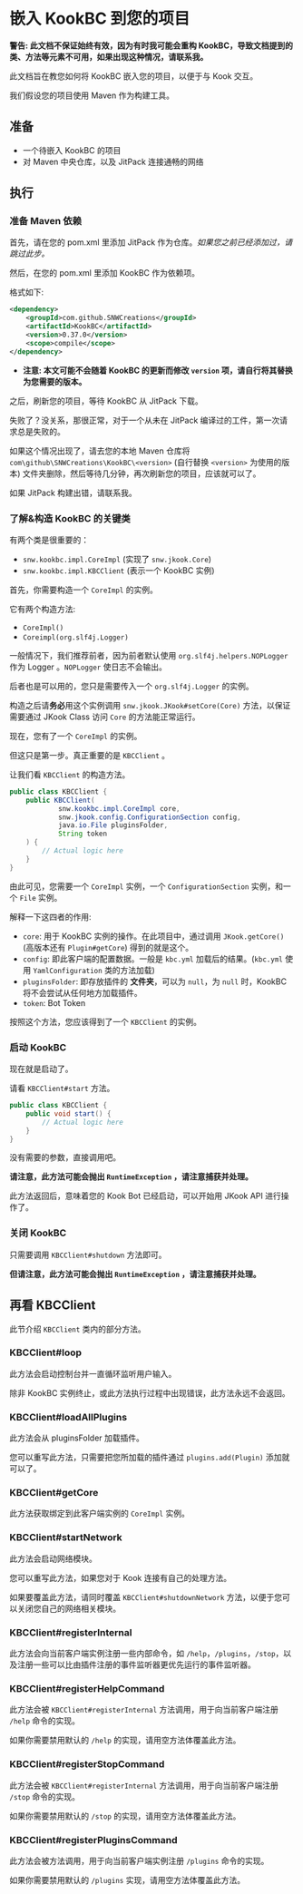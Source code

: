 # 嵌入 KookBC 到您的项目

**警告: 此文档不保证始终有效，因为有时我可能会重构 KookBC，导致文档提到的类、方法等元素不可用，如果出现这种情况，请联系我。**

此文档旨在教您如何将 KookBC 嵌入您的项目，以便于与 Kook 交互。

我们假设您的项目使用 Maven 作为构建工具。

## 准备

* 一个待嵌入 KookBC 的项目
* 对 Maven 中央仓库，以及 JitPack 连接通畅的网络

## 执行

### 准备 Maven 依赖

首先，请在您的 pom.xml 里添加 JitPack 作为仓库。_如果您之前已经添加过，请跳过此步。_

然后，在您的 pom.xml 里添加 KookBC 作为依赖项。

格式如下:

```xml
<dependency>
    <groupId>com.github.SNWCreations</groupId>
    <artifactId>KookBC</artifactId>
    <version>0.37.0</version>
    <scope>compile</scope>
</dependency>
```

* **注意: 本文可能不会随着 KookBC 的更新而修改 `version` 项，请自行将其替换为您需要的版本。**

之后，刷新您的项目，等待 KookBC 从 JitPack 下载。

失败了？没关系，那很正常，对于一个从未在 JitPack 编译过的工件，第一次请求总是失败的。 

如果这个情况出现了，请去您的本地 Maven 仓库将 `com\github\SNWCreations\KookBC\<version>` (自行替换 `<version>` 为使用的版本) 文件夹删除，然后等待几分钟，再次刷新您的项目，应该就可以了。

如果 JitPack 构建出错，请联系我。

### 了解&构造 KookBC 的关键类

有两个类是很重要的：

* `snw.kookbc.impl.CoreImpl` (实现了 `snw.jkook.Core`)
* `snw.kookbc.impl.KBCClient` (表示一个 KookBC 实例)

首先，你需要构造一个 `CoreImpl` 的实例。

它有两个构造方法:

* `CoreImpl()`
* `Coreimpl(org.slf4j.Logger)`

一般情况下，我们推荐前者，因为前者默认使用 `org.slf4j.helpers.NOPLogger` 作为 Logger 。`NOPLogger` 使日志不会输出。

后者也是可以用的，您只是需要传入一个 `org.slf4j.Logger` 的实例。

构造之后请**务必**用这个实例调用 `snw.jkook.JKook#setCore(Core)` 方法，以保证需要通过 JKook Class 访问 `Core` 的方法能正常运行。

现在，您有了一个 `CoreImpl` 的实例。

但这只是第一步。真正重要的是 `KBCClient` 。

让我们看 `KBCClient` 的构造方法。

```java
public class KBCClient {
    public KBCClient(
            snw.kookbc.impl.CoreImpl core,
            snw.jkook.config.ConfigurationSection config,
            java.io.File pluginsFolder,
            String token
    ) {
        // Actual logic here
    }
}
```

由此可见，您需要一个 `CoreImpl` 实例，一个 `ConfigurationSection` 实例，和一个 `File` 实例。

解释一下这四者的作用:

* `core`: 用于 KookBC 实例的操作。在此项目中，通过调用 `JKook.getCore()` (高版本还有 `Plugin#getCore`) 得到的就是这个。
* `config`: 即此客户端的配置数据。一般是 `kbc.yml` 加载后的结果。(`kbc.yml` 使用 `YamlConfiguration` 类的方法加载)
* `pluginsFolder`: 即存放插件的 **文件夹**，可以为 `null`，为 `null` 时，KookBC 将不会尝试从任何地方加载插件。
* `token`: Bot Token

按照这个方法，您应该得到了一个 `KBCClient` 的实例。

### 启动 KookBC

现在就是启动了。

请看 `KBCClient#start` 方法。

```java
public class KBCClient {
    public void start() {
        // Actual logic here 
    }
}
```

没有需要的参数，直接调用吧。

**请注意，此方法可能会抛出 `RuntimeException` ，请注意捕获并处理。**

此方法返回后，意味着您的 Kook Bot 已经启动，可以开始用 JKook API 进行操作了。

### 关闭 KookBC

只需要调用 `KBCClient#shutdown` 方法即可。

**但请注意，此方法可能会抛出 `RuntimeException` ，请注意捕获并处理。**

## 再看 KBCClient

此节介绍 `KBCClient` 类内的部分方法。

### KBCClient#loop

此方法会启动控制台并一直循环监听用户输入。

除非 KookBC 实例终止，或此方法执行过程中出现错误，此方法永远不会返回。

### KBCClient#loadAllPlugins

此方法会从 pluginsFolder 加载插件。

您可以重写此方法，只需要把您所加载的插件通过 `plugins.add(Plugin)` 添加就可以了。

### KBCClient#getCore

此方法获取绑定到此客户端实例的 `CoreImpl` 实例。

### KBCClient#startNetwork

此方法会启动网络模块。

您可以重写此方法，如果您对于 Kook 连接有自己的处理方法。

如果要覆盖此方法，请同时覆盖 `KBCClient#shutdownNetwork` 方法，以便于您可以关闭您自己的网络相关模块。

### KBCClient#registerInternal

此方法会向当前客户端实例注册一些内部命令，如 `/help`，`/plugins`，`/stop`，以及注册一些可以比由插件注册的事件监听器更优先运行的事件监听器。

### KBCClient#registerHelpCommand

此方法会被 `KBCClient#registerInternal` 方法调用，用于向当前客户端注册 `/help` 命令的实现。

如果你需要禁用默认的 `/help` 的实现，请用空方法体覆盖此方法。

### KBCClient#registerStopCommand

此方法会被 `KBCClient#registerInternal` 方法调用，用于向当前客户端注册 `/stop` 命令的实现。

如果你需要禁用默认的 `/stop` 的实现，请用空方法体覆盖此方法。

### KBCClient#registerPluginsCommand

此方法会被方法调用，用于向当前客户端实例注册 `/plugins` 命令的实现。

如果你需要禁用默认的 `/plugins` 实现，请用空方法体覆盖此方法。
